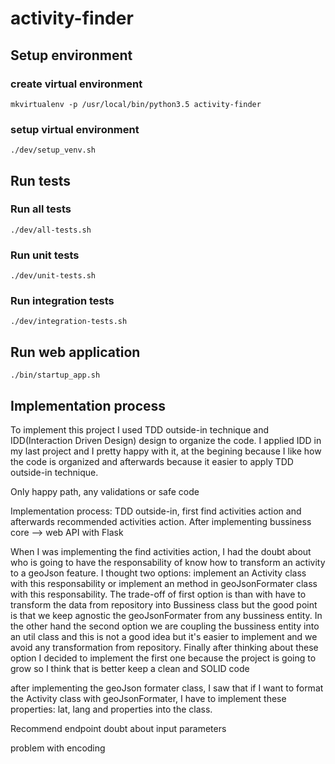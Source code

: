 # activity-finder

## Setup environment

### create virtual environment

```shellscript
mkvirtualenv -p /usr/local/bin/python3.5 activity-finder
```

### setup virtual environment

```shellscript
./dev/setup_venv.sh
```

## Run tests

### Run all tests

```shellscript
./dev/all-tests.sh
```
### Run unit tests

```shellscript
./dev/unit-tests.sh
```
### Run integration tests

```shellscript
./dev/integration-tests.sh
```

## Run web application
```shellscript
./bin/startup_app.sh
```





Implementation process
----------------------

To implement this project I used TDD outside-in technique and IDD(Interaction Driven Design) design to organize the code.
I applied IDD in my last project and I pretty happy with it, at the begining because I like how the code is organized and afterwards because it easier to apply TDD outside-in technique.

Only happy path, any validations or safe code

Implementation process: TDD outside-in, first find activities action and afterwards recommended activities action. After implementing bussiness core --> web API with Flask


When I was implementing the find activities action, I had the doubt about who is going to have the responsability of know how to transform an activity to a geoJson feature.
I thought two options: implement an Activity class with this responsability or implement an method in geoJsonFormater class with this responsability. The trade-off of first option is
than with have to transform the data from repository into Bussiness class but the good point is that we keep agnostic the geoJsonFormater from any bussiness entity. In the other hand
the second option we are coupling the bussiness entity into an util class and this is not a good idea but it's easier to implement and we avoid any transformation from repository.
Finally after thinking about these option I decided to implement the first one because the project is going to grow so I think that is better keep a clean and SOLID code

after implementing the geoJson formater class, I saw that if I want to format the Activity class with geoJsonFormater, I have to implement these properties: lat, lang and properties into the class.

Recommend endpoint doubt about input parameters


problem with encoding

